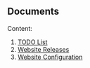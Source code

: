 Documents
---

Content:

1. [TODO List](https://github.com/ML4MX/website/blob/master/docs/TODO.md)
2. [Website Releases](https://github.com/ML4MX/website/blob/master/docs/RELEASES.md)
3. [Website Configuration](https://github.com/ML4MX/website/blob/master/docs/website-configuration.md)

